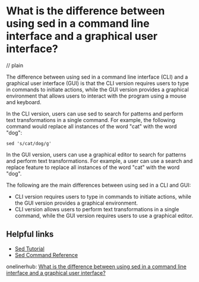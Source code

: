 # What is the difference between using sed in a command line interface and a graphical user interface?
// plain

The difference between using sed in a command line interface (CLI) and a graphical user interface (GUI) is that the CLI version requires users to type in commands to initiate actions, while the GUI version provides a graphical environment that allows users to interact with the program using a mouse and keyboard.

In the CLI version, users can use sed to search for patterns and perform text transformations in a single command. For example, the following command would replace all instances of the word "cat" with the word "dog":
```
sed 's/cat/dog/g'
```

In the GUI version, users can use a graphical editor to search for patterns and perform text transformations. For example, a user can use a search and replace feature to replace all instances of the word "cat" with the word "dog".

The following are the main differences between using sed in a CLI and GUI:

* CLI version requires users to type in commands to initiate actions, while the GUI version provides a graphical environment.
* CLI version allows users to perform text transformations in a single command, while the GUI version requires users to use a graphical editor.

## Helpful links

* [Sed Tutorial](https://www.grymoire.com/Unix/Sed.html)
* [Sed Command Reference](https://www.gnu.org/software/sed/manual/sed.html)

onelinerhub: [What is the difference between using sed in a command line interface and a graphical user interface?](https://onelinerhub.com/cli-sed/what-is-the-difference-between-using-sed-in-a-command-line-interface-and-a-graphical-user-interface)